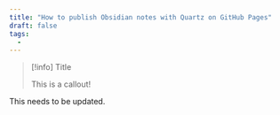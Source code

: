 ```yaml
---
title: "How to publish Obsidian notes with Quartz on GitHub Pages"
draft: false
tags:
  - 
---
```


> [!info] Title
> 
> This is a callout!

This needs to be updated.
